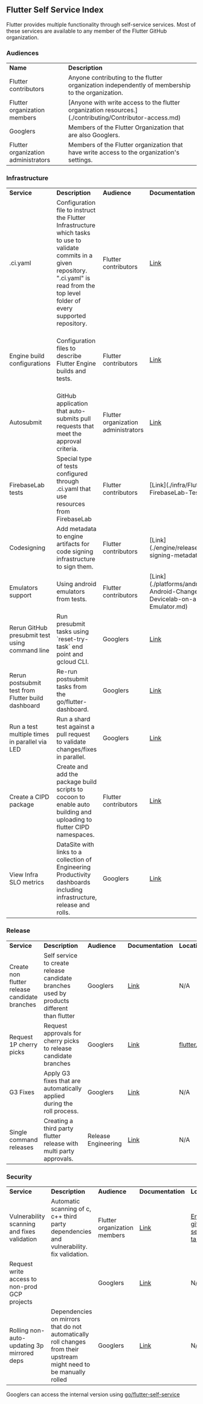 ## Flutter Self Service Index

Flutter provides multiple functionality through self-service services. Most of these services are available to any member of the Flutter GitHub organization.


### Audiences


<table>
  <tr>
   <td><strong>Name</strong>
   </td>
   <td><strong>Description</strong>
   </td>
  </tr>
  <tr>
   <td>Flutter contributors
   </td>
   <td>Anyone contributing to the flutter organization independently of membership to the organization.
   </td>
  </tr>
  <tr>
   <td>Flutter organization members
   </td>
   <td>[Anyone with write access to the flutter organization resources.](./contributing/Contributor-access.md)
   </td>
  </tr>
  <tr>
   <td>Googlers
   </td>
   <td>Members of the Flutter Organization that are also Googlers.
   </td>
  </tr>
  <tr>
   <td>Flutter organization administrators
   </td>
   <td>Members of the Flutter organization that have write access to the organization's settings.
   </td>
  </tr>
</table>



### Infrastructure


<table>
  <tr>
   <td><strong>Service</strong>
   </td>
   <td><strong>Description</strong>
   </td>
   <td><strong>Audience</strong>
   </td>
   <td><strong>Documentation</strong>
   </td>
   <td><strong>Location</strong>
   </td>
  </tr>
  <tr>
   <td>.ci.yaml
   </td>
   <td>Configuration file to instruct the Flutter Infrastructure which tasks to use to validate commits in a given repository. ".ci.yaml" is read from the top level folder of every supported repository.
   </td>
   <td>Flutter contributors
   </td>
   <td><a href="https://github.com/flutter/cocoon/blob/main/CI_YAML.md">Link</a>
   </td>
   <td>Top level folder of the GitHub repositories. E.g. <a href="https://github.com/flutter/flutter/blob/main/.ci.yaml">flutter/flutter</a>.
   </td>
  </tr>
  <tr>
   <td>Engine build configurations
   </td>
   <td>Configuration files to describe Flutter Engine builds and tests.
   </td>
   <td>Flutter contributors
   </td>
   <td><a href="https://github.com/flutter/engine/blob/main/ci/builders/README.md">Link</a>
   </td>
   <td><a href="https://github.com/flutter/engine/tree/main/ci/builders">engine/ci/builders</a> in the <a href="https://github.com/flutter/engine/tree/main">flutter/engine</a> repository contains all the current configuration files.
   </td>
  </tr>
  <tr>
   <td>Autosubmit
   </td>
   <td>GitHub application that auto-submits pull requests that meet the approval criteria.
   </td>
   <td>Flutter organization administrators
   </td>
   <td><a href="go/enabling_autosubmit">Link</a>
   </td>
   <td>The application code is available in the <a href="https://github.com/flutter/cocoon/tree/main/auto_submit">flutter/cocoon</a> repository.
   </td>
  </tr>
  <tr>
   <td>FirebaseLab tests
   </td>
   <td>Special type of tests configured through .ci.yaml that use resources from FirebaseLab
   </td>
   <td>Flutter contributors
   </td>
   <td>[Link](./infra/Flutter-FirebaseLab-Tests.md)
   </td>
   <td>These configurations go directly in the .ci.yaml file of <a href="https://github.com/flutter/flutter">flutter/flutter</a> repository.
   </td>
  </tr>
  <tr>
   <td>Codesigning
   </td>
   <td>Add metadata to engine artifacts for code signing infrastructure to sign them.
   </td>
   <td>Flutter contributors
   </td>
   <td>[Link](./engine/release/Code-signing-metadata.md)
   </td>
   <td>GN files and global generator scripts in the <a href="https://github.com/flutter/engine">flutter/engine</a> repository.
   </td>
  </tr>
  <tr>
   <td>Emulators support
   </td>
   <td>Using android emulators from tests.
   </td>
   <td>Flutter contributors
   </td>
   <td>[Link](./platforms/android/Testing-Android-Changes-in-the-Devicelab-on-an-Emulator.md)
   </td>
   <td>Flutter Github Wiki page under the “Android Development” Section.
   </td>
  </tr>
  <tr>
   <td>Rerun GitHub presubmit test using command line
   </td>
   <td>Run presubmit tasks using `reset-try-task` end point and gcloud CLI.
   </td>
   <td> Googlers
   </td>
   <td><a href="https://g3doc.corp.google.com/company/teams/flutter/infrastructure/playbook.md?cl=head#manually-trigger-try-pre-submit-builds">Link</a>
   </td>
   <td>Source code is available <a href="https://github.com/flutter/cocoon/blob/main/app_dart/lib/src/request_handlers/reset_try_task.dart">here</a>
   </td>
  </tr>
  <tr>
   <td>Rerun postsubmit test from Flutter build dashboard
   </td>
   <td>Re-run postsubmit tasks from the go/flutter-dashboard.
   </td>
   <td> Googlers
   </td>
   <td><a href="https://screenshot.googleplex.com/3CgvqjbPEuoLzXs">Link</a>
   </td>
   <td>Source code is available <a href="https://g3doc.corp.google.com/company/teams/flutter/go/flutter-dashboard">go/flutter-dashboard</a>
   </td>
  </tr>
  <tr>
   <td>Run a test multiple times in parallel via LED
   </td>
   <td>Run a shard test against a pull request to validate changes/fixes in parallel.
   </td>
   <td> Googlers
   </td>
   <td><a href="https://g3doc.corp.google.com/company/teams/flutter/infrastructure/playbook.md?cl=head#run-a-shard-multiple-times-in-parallel-via-led">Link</a>
   </td>
   <td>N/A
   </td>
  </tr>
  <tr>
   <td>Create a CIPD package
   </td>
   <td>Create and add the package build scripts to cocoon to enable auto building and uploading to flutter CIPD namespaces.
   </td>
   <td> Flutter contributors
   </td>
   <td><a href="https://github.com/flutter/cocoon/tree/main/cipd_packages">Link</a>
   </td>
   <td>Flutter public CIPD namespace: <a href="https://chrome-infra-packages.appspot.com/p/flutter">flutter</a>
   </td>
  </tr>
  <tr>
   <td>View Infra SLO metrics
   </td>
   <td>DataSite with links to a collection of Engineering Productivity dashboards including infrastructure, release and rolls.
   </td>
   <td> Googlers
   </td>
   <td><a href="https://data.corp.google.com/sites/dash_infra_metrics_datasite/infra_slo_metrics/">Link</a>
   </td>
   <td>N/A
   </td>
  </tr>
</table>



### Release


<table>
  <tr>
   <td><strong>Service</strong>
   </td>
   <td><strong>Description</strong>
   </td>
   <td><strong>Audience</strong>
   </td>
   <td><strong>Documentation</strong>
   </td>
   <td><strong>Location</strong>
   </td>
  </tr>
  <tr>
   <td>Create non flutter release candidate branches
   </td>
   <td>Self service to create release candidate branches used by products different than flutter
   </td>
   <td> Googlers
   </td>
   <td><a href="https://g3doc.corp.google.com/company/teams/flutter/go/flutter-self-service-branches">Link</a>
   </td>
   <td>N/A
   </td>
  </tr>
  <tr>
   <td>Request 1P cherry picks
   </td>
   <td>Request approvals for cherry picks to release candidate branches
   </td>
   <td> Googlers
   </td>
   <td><a href="https://g3doc.corp.google.com/company/teams/flutter/go/flutter-cp">Link</a>
   </td>
   <td><a href="https://g3doc.corp.google.com/company/teams/flutter/github.com/flutter/flutter">flutter/flutter</a>
   </td>
  </tr>
  <tr>
   <td>G3 Fixes
   </td>
   <td>Apply G3 fixes that are automatically applied during the roll process.
   </td>
   <td> Googlers
   </td>
   <td><a href="https://g3doc.corp.google.com/company/teams/flutter/go/flutter-life-of-a-pr#g3fix">Link</a>
   </td>
   <td>N/A
   </td>
  </tr>
  <tr>
   <td>Single command releases
   </td>
   <td>Creating a third party flutter release with multi party approvals.
   </td>
   <td> Release Engineering
   </td>
   <td><a href="https://g3doc.corp.google.com/company/teams/flutter/go/flutter-release-workflow#push">Link</a>
   </td>
   <td>N/A
   </td>
  </tr>
</table>


### Security


<table>
  <tr>
   <td><strong>Service</strong>
   </td>
   <td><strong>Description</strong>
   </td>
   <td><strong>Audience</strong>
   </td>
   <td><strong>Documentation</strong>
   </td>
   <td><strong>Location</strong>
   </td>
  </tr>
  <tr>
   <td>Vulnerability scanning and fixes validation
   </td>
   <td>Automatic scanning of c, c++ third party dependencies and vulnerability. fix validation.
   </td>
   <td>Flutter organization members
   </td>
   <td><a href="https://github.com/flutter/engine/security/code-scanning">Link</a>
   </td>
   <td><a href="https://github.com/flutter/engine/security">Engine github security tab</a>.
   </td>
  </tr>
  <tr>
   <td>Request write access to non-prod GCP projects
   </td>
   <td>
   </td>
   <td> Googlers
   </td>
   <td><a href="https://g3doc.corp.google.com/company/teams/flutter/security/gcp_security/aod_roles_for_dash_projects.md?cl=head#available-groups">Link</a>
   </td>
   <td>N/A
   </td>
  </tr>
  <tr>
   <td>Rolling non-auto-updating 3p mirrored deps
   </td>
   <td>Dependencies on mirrors that do not automatically roll changes from their upstream might need to be manually rolled
   </td>
   <td> Googlers
   </td>
   <td><a href="https://g3doc.corp.google.com/company/teams/flutter/security/third_party_deps/index.md?cl=head#rolling-mirrored-dependencies">Link</a>
   </td>
   <td>N/A
   </td>
  </tr>
</table>


Googlers can access the internal version using [go/flutter-self-service](http://go/flutter-self-service)